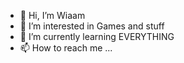 - 👋 Hi, I’m Wiaam
- 👀 I’m interested in Games and stuff
- 🌱 I’m currently learning EVERYTHING 
- 📫 How to reach me ...

<!---
Zayno/Zayno is a ✨ special ✨ repository because its `README.md` (this file) appears on your GitHub profile.
You can click the Preview link to take a look at your changes.
--->
